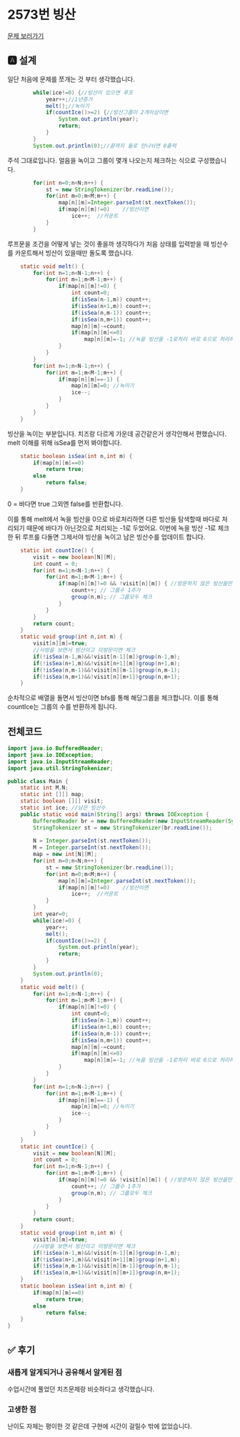 # 2573번 빙산
[문제 보러가기](https://www.acmicpc.net/problem/2573)

## 🅰 설계
일단 처음에 문제를 쪼개는 것 부터 생각했습니다.
```java
 		while(ice!=0) {//빙산이 있으면 루프
			year++;//1년증가
			melt();//녹이기
			if(countIce()>=2) {//빙산그룹이 2개이상이면
				System.out.println(year);
				return;
			}
		}
		System.out.println(0);//끝까지 둘로 안나뉘면 0출력
```
주석 그대로입니다. 얼음을 녹이고 그룹이 몇개 나오는지 체크하는 식으로 구성했습니다.  
```java
		for(int n=0;n<N;n++) {
			st = new StringTokenizer(br.readLine());
			for(int m=0;m<M;m++) {
				map[n][m]=Integer.parseInt(st.nextToken());
				if(map[n][m]!=0)	//빙산이면
					ice++;	//카운트
			}
		}
```
루프문을 조건을 어떻게 넣는 것이 좋을까 생각하다가 처음 상태를 입력받을 때 빙산수를 카운트해서 빙산이 있을때만 돌도록 했습니다.  
```java
	static void melt() {
		for(int n=1;n<N-1;n++) {
			for(int m=1;m<M-1;m++) {
				if(map[n][m]!=0) {
					int count=0;
					if(isSea(n-1,m)) count++;
					if(isSea(n+1,m)) count++;
					if(isSea(n,m-1)) count++;
					if(isSea(n,m+1)) count++;
					map[n][m]-=count;
					if(map[n][m]<=0)
						map[n][m]=-1; //녹을 빙산을 -1로처리 바로 0으로 처리하면 다른 빙산에 영향을줌
				}
			}
		}
		for(int n=1;n<N-1;n++) {
			for(int m=1;m<M-1;m++) {
				if(map[n][m]==-1) {
					map[n][m]=0; //녹이기
					ice--;
				}
			}
		}
	}
```
빙산을 녹이는 부분입니다. 치즈랑 다르게 가운데 공간같은거 생각안해서 편했습니다. 
melt 이해를 위해 isSea를 먼저 봐야합니다.  
```java
	static boolean isSea(int n,int m) {
		if(map[n][m]==0)
			return true;
		else 
			return false;
	}
```
0 = 바다면 true 그외엔 false를 반환합니다.  

이를 통해 melt에서 녹을 빙산을 0으로 바로처리하면 다른 빙산들 탐색할때 바다로 처리되기 때문에 바다가 아닌것으로 처리되는 -1로 두었어요. 
이번에 녹을 빙산 -1로 체크한 뒤 루프를 다돌면 그제서야 빙산을 녹이고 남은 빙산수를 업데이트 합니다.  

```java
	static int countIce() {
		visit = new boolean[N][M];
		int count = 0;
		for(int n=1;n<N-1;n++) {
			for(int m=1;m<M-1;m++) {
				if(map[n][m]!=0 && !visit[n][m]) { //방문하지 않은 빙산을만나면
					count++; // 그룹수 1추가
					group(n,m); // 그룹모두 체크
				}
			}
		}
		return count;
	}
	static void group(int n,int m) {
		visit[n][m]=true;
		//사방을 보면서 빙산이고 미방문이면 체크
		if(!isSea(n-1,m)&&!visit[n-1][m])group(n-1,m);
		if(!isSea(n+1,m)&&!visit[n+1][m])group(n+1,m);
		if(!isSea(n,m-1)&&!visit[n][m-1])group(n,m-1);
		if(!isSea(n,m+1)&&!visit[n][m+1])group(n,m+1);
	}
```
순차적으로 배열을 돌면서 빙산이면 bfs를 통해 해당그룹을 체크합니다. 이를 통해 countIce는 그룹의 수를 반환하게 됩니다.

## 전체코드
```java
import java.io.BufferedReader;
import java.io.IOException;
import java.io.InputStreamReader;
import java.util.StringTokenizer;

public class Main {
	static int M,N;
	static int [][] map;
	static boolean [][] visit;
	static int ice; //남은 빙산수
	public static void main(String[] args) throws IOException {
		BufferedReader br = new BufferedReader(new InputStreamReader(System.in));
		StringTokenizer st = new StringTokenizer(br.readLine());
		
		N = Integer.parseInt(st.nextToken());
		M = Integer.parseInt(st.nextToken());
		map = new int[N][M];
		for(int n=0;n<N;n++) {
			st = new StringTokenizer(br.readLine());
			for(int m=0;m<M;m++) {
				map[n][m]=Integer.parseInt(st.nextToken());
				if(map[n][m]!=0)	//빙산이면
					ice++;	//카운트
			}
		}
		int year=0;
		while(ice!=0) {
			year++;
			melt();
			if(countIce()>=2) {
				System.out.println(year);
				return;
			}
		}
		System.out.println(0);
	}
	static void melt() {
		for(int n=1;n<N-1;n++) {
			for(int m=1;m<M-1;m++) {
				if(map[n][m]!=0) {
					int count=0;
					if(isSea(n-1,m)) count++;
					if(isSea(n+1,m)) count++;
					if(isSea(n,m-1)) count++;
					if(isSea(n,m+1)) count++;
					map[n][m]-=count;
					if(map[n][m]<=0)
						map[n][m]=-1; //녹을 빙산을 -1로처리 바로 0으로 처리하면 다른 빙산에 영향을줌
				}
			}
		}
		for(int n=1;n<N-1;n++) {
			for(int m=1;m<M-1;m++) {
				if(map[n][m]==-1) {
					map[n][m]=0; //녹이기
					ice--;
				}
			}
		}
	}
	static int countIce() {
		visit = new boolean[N][M];
		int count = 0;
		for(int n=1;n<N-1;n++) {
			for(int m=1;m<M-1;m++) {
				if(map[n][m]!=0 && !visit[n][m]) { //방문하지 않은 빙산을만나면
					count++; // 그룹수 1추가
					group(n,m); // 그룹모두 체크
				}
			}
		}
		return count;
	}
	static void group(int n,int m) {
		visit[n][m]=true;
		//사방을 보면서 빙산이고 미방문이면 체크
		if(!isSea(n-1,m)&&!visit[n-1][m])group(n-1,m);
		if(!isSea(n+1,m)&&!visit[n+1][m])group(n+1,m);
		if(!isSea(n,m-1)&&!visit[n][m-1])group(n,m-1);
		if(!isSea(n,m+1)&&!visit[n][m+1])group(n,m+1);
	}
	static boolean isSea(int n,int m) {
		if(map[n][m]==0)
			return true;
		else 
			return false;
	}
}
```

## ✅ 후기
### 새롭게 알게되거나 공유해서 알게된 점
수업시간에 풀었던 치즈문제랑 비슷하다고 생각했습니다.  

### 고생한 점
난이도 자체는 평이한 것 같은데 구현에 시간이 걸릴수 밖에 없었습니다.  


